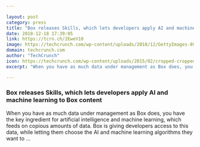 ```yaml
---

layout: post
category: press
title: "Box releases Skills, which lets developers apply AI and machine learning to Box content"
date: 2018-12-18 17:39:05
link: https://tcrn.ch/2EweV10
image: https://techcrunch.com/wp-content/uploads/2018/12/GettyImages-894097316.jpg?w=532
domain: techcrunch.com
author: "TechCrunch"
icon: https://techcrunch.com/wp-content/uploads/2015/02/cropped-cropped-favicon-gradient.png?w=180
excerpt: "When you have as much data under management as Box does, you have the key ingredient for artificial intelligence and machine learning, which feeds on copious amounts of data. Box is giving developers access to this data, while letting them choose the AI and machine learning algorithms they want to …"

---
```


### Box releases Skills, which lets developers apply AI and machine learning to Box content

When you have as much data under management as Box does, you have the key ingredient for artificial intelligence and machine learning, which feeds on copious amounts of data. Box is giving developers access to this data, while letting them choose the AI and machine learning algorithms they want to …